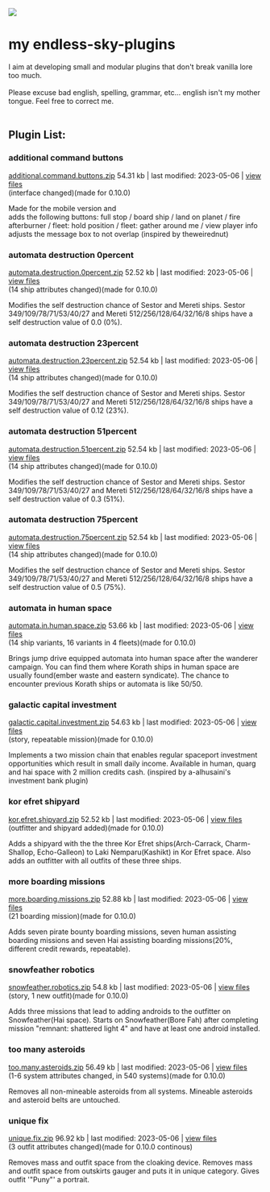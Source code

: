 ![ ](https://github.com/zuckung/endless-sky-plugins/blob/main/src/icon.png)
# **my endless-sky-plugins**
I aim at developing small and modular plugins that don't break vanilla lore too much. <br><br>
Please excuse bad english, spelling, grammar, etc... english isn't my mother tongue. Feel free to correct me. <br><br>


## Plugin List:<br>


### additional command buttons
[additional.command.buttons.zip](https://github.com/zuckung/endless-sky-plugins/releases/download/Latest/additional.command.buttons.zip) 54.31 kb | last modified: 2023-05-06
 | [view files](https://github.com/zuckung/endless-sky-plugins/tree/main/myplugins/additional%20command%20buttons/) <br>
(interface changed)(made for 0.10.0)


Made for the mobile version and  
adds the following buttons: full stop / board ship / land on planet / fire afterburner / fleet: hold position / fleet: gather around me / view player info
adjusts the message box to not overlap
(inspired by theweirednut)

 
### automata destruction 0percent
[automata.destruction.0percent.zip](https://github.com/zuckung/endless-sky-plugins/releases/download/Latest/automata.destruction.0percent.zip) 52.52 kb | last modified: 2023-05-06
 | [view files](https://github.com/zuckung/endless-sky-plugins/tree/main/myplugins/automata%20destruction%200percent/) <br>
(14 ship attributes changed)(made for 0.10.0)


Modifies the self destruction chance of Sestor and Mereti ships.
Sestor 349/109/78/71/53/40/27 and Mereti 512/256/128/64/32/16/8 ships have a self destruction value of 0.0 (0%).

 
### automata destruction 23percent
[automata.destruction.23percent.zip](https://github.com/zuckung/endless-sky-plugins/releases/download/Latest/automata.destruction.23percent.zip) 52.54 kb | last modified: 2023-05-06
 | [view files](https://github.com/zuckung/endless-sky-plugins/tree/main/myplugins/automata%20destruction%2023percent/) <br>
(14 ship attributes changed)(made for 0.10.0)


Modifies the self destruction chance of Sestor and Mereti ships.
Sestor 349/109/78/71/53/40/27 and Mereti 512/256/128/64/32/16/8 ships have a self destruction value of 0.12 (23%).

 
### automata destruction 51percent
[automata.destruction.51percent.zip](https://github.com/zuckung/endless-sky-plugins/releases/download/Latest/automata.destruction.51percent.zip) 52.54 kb | last modified: 2023-05-06
 | [view files](https://github.com/zuckung/endless-sky-plugins/tree/main/myplugins/automata%20destruction%2051percent/) <br>
(14 ship attributes changed)(made for 0.10.0)


Modifies the self destruction chance of Sestor and Mereti ships.
Sestor 349/109/78/71/53/40/27 and Mereti 512/256/128/64/32/16/8 ships have a self destruction value of 0.3 (51%).

 
### automata destruction 75percent
[automata.destruction.75percent.zip](https://github.com/zuckung/endless-sky-plugins/releases/download/Latest/automata.destruction.75percent.zip) 52.54 kb | last modified: 2023-05-06
 | [view files](https://github.com/zuckung/endless-sky-plugins/tree/main/myplugins/automata%20destruction%2075percent/) <br>
(14 ship attributes changed)(made for 0.10.0)


Modifies the self destruction chance of Sestor and Mereti ships.
Sestor 349/109/78/71/53/40/27 and Mereti 512/256/128/64/32/16/8 ships have a self destruction value of 0.5 (75%).

 
### automata in human space
[automata.in.human.space.zip](https://github.com/zuckung/endless-sky-plugins/releases/download/Latest/automata.in.human.space.zip) 53.66 kb | last modified: 2023-05-06
 | [view files](https://github.com/zuckung/endless-sky-plugins/tree/main/myplugins/automata%20in%20human%20space/) <br>
(14 ship variants, 16 variants in 4 fleets)(made for 0.10.0)


Brings jump drive equipped automata into human space after the wanderer campaign. 
You can find them where Korath ships in human space are usually found(ember waste and eastern syndicate). 
The chance to encounter previous Korath ships or automata is like 50/50.

 
### galactic capital investment
[galactic.capital.investment.zip](https://github.com/zuckung/endless-sky-plugins/releases/download/Latest/galactic.capital.investment.zip) 54.63 kb | last modified: 2023-05-06
 | [view files](https://github.com/zuckung/endless-sky-plugins/tree/main/myplugins/galactic%20capital%20investment/) <br>
(story, repeatable mission)(made for 0.10.0)


Implements a two mission chain that enables regular spaceport investment opportunities which result in small daily income. Available in human, quarg and hai space with 2 million credits cash.
(inspired by a-alhusaini's investment bank plugin)

 
### kor efret shipyard
[kor.efret.shipyard.zip](https://github.com/zuckung/endless-sky-plugins/releases/download/Latest/kor.efret.shipyard.zip) 52.52 kb | last modified: 2023-05-06
 | [view files](https://github.com/zuckung/endless-sky-plugins/tree/main/myplugins/kor%20efret%20shipyard/) <br>
(outfitter and shipyard added)(made for 0.10.0)


Adds a shipyard with the the three Kor Efret ships(Arch-Carrack, Charm-Shallop, Echo-Galleon) to Laki Nemparu(Kashikt) in Kor Efret space. Also adds an outfitter with all outfits of these three ships.

 
### more boarding missions
[more.boarding.missions.zip](https://github.com/zuckung/endless-sky-plugins/releases/download/Latest/more.boarding.missions.zip) 52.88 kb | last modified: 2023-05-06
 | [view files](https://github.com/zuckung/endless-sky-plugins/tree/main/myplugins/more%20boarding%20missions/) <br>
(21 boarding mission)(made for 0.10.0)


Adds seven pirate bounty boarding missions, seven human assisting boarding missions and seven Hai assisting boarding missions(20%, different credit rewards, repeatable).
 
### snowfeather robotics
[snowfeather.robotics.zip](https://github.com/zuckung/endless-sky-plugins/releases/download/Latest/snowfeather.robotics.zip) 54.8 kb | last modified: 2023-05-06
 | [view files](https://github.com/zuckung/endless-sky-plugins/tree/main/myplugins/snowfeather%20robotics/) <br>
(story, 1 new outfit)(made for 0.10.0)


Adds three missions that lead to adding androids to the outfitter on Snowfeather(Hai space).
Starts on Snowfeather(Bore Fah) after completing mission "remnant: shattered light 4" and have at least one android installed.

 
### too many asteroids
[too.many.asteroids.zip](https://github.com/zuckung/endless-sky-plugins/releases/download/Latest/too.many.asteroids.zip) 56.49 kb | last modified: 2023-05-06
 | [view files](https://github.com/zuckung/endless-sky-plugins/tree/main/myplugins/too%20many%20asteroids/) <br>
(1-6 system attributes changed, in 540 systems)(made for 0.10.0)


Removes all non-mineable asteroids from all systems. Mineable asteroids and asteroid belts are untouched.

 
### unique fix
[unique.fix.zip](https://github.com/zuckung/endless-sky-plugins/releases/download/Latest/unique.fix.zip) 96.92 kb | last modified: 2023-05-06
 | [view files](https://github.com/zuckung/endless-sky-plugins/tree/main/myplugins/unique%20fix/) <br>
(3 outfit attributes changed)(made for 0.10.0 continous)


Removes mass and outfit space from the cloaking device.
Removes mass and outfit space from outskirts gauger and puts it in unique category.
Gives outfit '"Puny"' a portrait.

 
